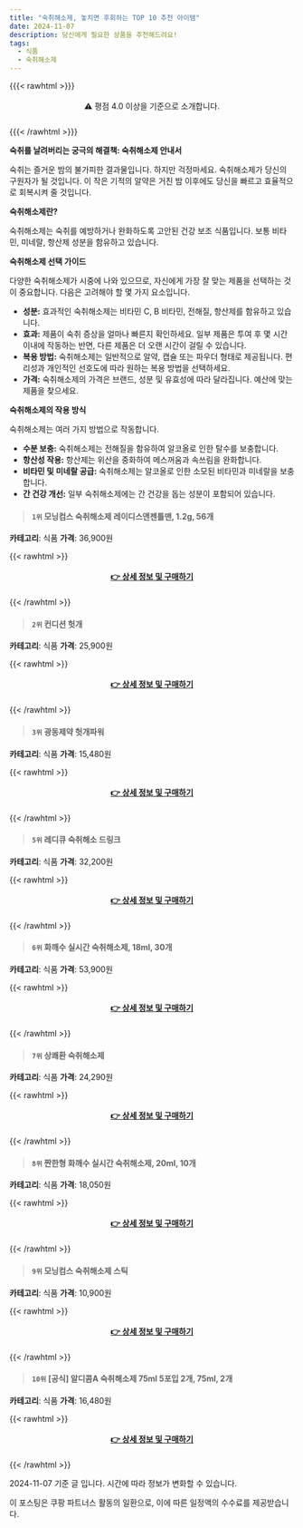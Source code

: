```yaml
---
title: "숙취해소제, 놓치면 후회하는 TOP 10 추천 아이템"
date: 2024-11-07
description: 당신에게 필요한 상품을 추천해드려요!
tags:
  - 식품
  - 숙취해소제
---
```

{{{< rawhtml >}}}<div class="toc" style="text-align: center; height: 50px; line-height: 2;">  <p>⚠️ 평점 4.0 이상을 기준으로 소개합니다.<br></p></div> {{{< /rawhtml >}}}

**숙취를 날려버리는 궁극의 해결책: 숙취해소제 안내서**

숙취는 즐거운 밤의 불가피한 결과물입니다. 하지만 걱정마세요. 숙취해소제가 당신의 구원자가 될 것입니다. 이 작은 기적의 알약은 거친 밤 이후에도 당신을 빠르고 효율적으로 회복시켜 줄 것입니다.

**숙취해소제란?**

숙취해소제는 숙취를 예방하거나 완화하도록 고안된 건강 보조 식품입니다. 보통 비타민, 미네랄, 항산제 성분을 함유하고 있습니다.

**숙취해소제 선택 가이드**

다양한 숙취해소제가 시중에 나와 있으므로, 자신에게 가장 잘 맞는 제품을 선택하는 것이 중요합니다. 다음은 고려해야 할 몇 가지 요소입니다.

* **성분:** 효과적인 숙취해소제는 비타민 C, B 비타민, 전해질, 항산제를 함유하고 있습니다.
* **효과:** 제품이 숙취 증상을 얼마나 빠른지 확인하세요. 일부 제품은 투여 후 몇 시간 이내에 작동하는 반면, 다른 제품은 더 오랜 시간이 걸릴 수 있습니다.
* **복용 방법:** 숙취해소제는 일반적으로 알약, 캡슐 또는 파우더 형태로 제공됩니다. 편리성과 개인적인 선호도에 따라 원하는 복용 방법을 선택하세요.
* **가격:** 숙취해소제의 가격은 브랜드, 성분 및 유효성에 따라 달라집니다. 예산에 맞는 제품을 찾으세요.

**숙취해소제의 작용 방식**

숙취해소제는 여러 가지 방법으로 작동합니다.

* **수분 보충:** 숙취해소제는 전해질을 함유하여 알코올로 인한 탈수를 보충합니다.
* **항산성 작용:** 항산제는 위산을 중화하여 메스꺼움과 속쓰림을 완화합니다.
* **비타민 및 미네랄 공급:** 숙취해소제는 알코올로 인한 소모된 비타민과 미네랄을 보충합니다.
* **간 건강 개선:** 일부 숙취해소제에는 간 건강을 돕는 성분이 포함되어 있습니다.


>#### `1위` 모닝컴스 숙취해소제 레이디스앤젠틀맨, 1.2g, 56개
**카테고리**: 식품
**가격**: 36,900원

{{< rawhtml >}}<div class="toc" style="text-align: center; height: 50px; line-height: 2;"><p><b><a href="https://link.coupang.com/re/AFFSDP?lptag=AF5033054&pageKey=8414376432&itemId=24333180822&vendorItemId=91348771486&traceid=V0-153-391b99b747dc8793&clickBeacon=45d30320-9cc2-11ef-a285-18e7aefd717b%7E3&requestid=20241107133928053231979000&token=31850C%7CMIXED">👉 상세 정보 및 구매하기</a></b><br></p> </div>{{< /rawhtml >}}

>#### `2위` 컨디션 헛개
**카테고리**: 식품
**가격**: 25,900원

{{< rawhtml >}}<div class="toc" style="text-align: center; height: 50px; line-height: 2;"><p><b><a href="https://link.coupang.com/re/AFFSDP?lptag=AF5033054&pageKey=190665070&itemId=546465540&vendorItemId=3020727854&traceid=V0-153-4eebc0d1dfb8f7ca&requestid=20241107133928053231979000&token=31850C%7CMIXED">👉 상세 정보 및 구매하기</a></b><br></p> </div>{{< /rawhtml >}}

>#### `3위` 광동제약 헛개파워
**카테고리**: 식품
**가격**: 15,480원

{{< rawhtml >}}<div class="toc" style="text-align: center; height: 50px; line-height: 2;"><p><b><a href="https://link.coupang.com/re/AFFSDP?lptag=AF5033054&pageKey=5133236&itemId=15580553326&vendorItemId=4212235942&traceid=V0-153-eb492473a57f5adc&requestid=20241107133928053231979000&token=31850C%7CMIXED">👉 상세 정보 및 구매하기</a></b><br></p> </div>{{< /rawhtml >}}

>#### `5위` 레디큐 숙취해소 드링크
**카테고리**: 식품
**가격**: 32,200원

{{< rawhtml >}}<div class="toc" style="text-align: center; height: 50px; line-height: 2;"><p><b><a href="https://link.coupang.com/re/AFFSDP?lptag=AF5033054&pageKey=771289&itemId=18627044667&vendorItemId=85762417496&traceid=V0-153-b16d4bf343299db0&requestid=20241107133928053231979000&token=31850C%7CMIXED">👉 상세 정보 및 구매하기</a></b><br></p> </div>{{< /rawhtml >}}

>#### `6위` 화깨수 실시간 숙취해소제, 18ml, 30개
**카테고리**: 식품
**가격**: 53,900원

{{< rawhtml >}}<div class="toc" style="text-align: center; height: 50px; line-height: 2;"><p><b><a href="https://link.coupang.com/re/AFFSDP?lptag=AF5033054&pageKey=7634669841&itemId=20270744243&vendorItemId=85629289470&traceid=V0-153-256220890908c8ec&clickBeacon=45d30320-9cc2-11ef-a903-dd0b8229502a%7E3&requestid=20241107133928053231979000&token=31850C%7CMIXED">👉 상세 정보 및 구매하기</a></b><br></p> </div>{{< /rawhtml >}}

>#### `7위` 상쾌환 숙취해소제
**카테고리**: 식품
**가격**: 24,290원

{{< rawhtml >}}<div class="toc" style="text-align: center; height: 50px; line-height: 2;"><p><b><a href="https://link.coupang.com/re/AFFSDP?lptag=AF5033054&pageKey=5966115058&itemId=19679508891&vendorItemId=70901043139&traceid=V0-153-0731827e201bcc8f&requestid=20241107133928053231979000&token=31850C%7CMIXED">👉 상세 정보 및 구매하기</a></b><br></p> </div>{{< /rawhtml >}}

>#### `8위` 짠한형 화깨수 실시간 숙취해소제, 20ml, 10개
**카테고리**: 식품
**가격**: 18,050원

{{< rawhtml >}}<div class="toc" style="text-align: center; height: 50px; line-height: 2;"><p><b><a href="https://link.coupang.com/re/AFFSDP?lptag=AF5033054&pageKey=7634669841&itemId=23943528147&vendorItemId=90965345342&traceid=V0-153-256220890908c8ec&clickBeacon=45d30320-9cc2-11ef-9be7-b847de66828a%7E3&requestid=20241107133928053231979000&token=31850C%7CMIXED">👉 상세 정보 및 구매하기</a></b><br></p> </div>{{< /rawhtml >}}

>#### `9위` 모닝컴스 숙취해소제 스틱
**카테고리**: 식품
**가격**: 10,900원

{{< rawhtml >}}<div class="toc" style="text-align: center; height: 50px; line-height: 2;"><p><b><a href="https://link.coupang.com/re/AFFSDP?lptag=AF5033054&pageKey=8358030880&itemId=24151927417&vendorItemId=91170638796&traceid=V0-153-197a890c0d02f4b7&requestid=20241107133928053231979000&token=31850C%7CMIXED">👉 상세 정보 및 구매하기</a></b><br></p> </div>{{< /rawhtml >}}

>#### `10위` [공식] 알디콤A 숙취해소제 75ml 5포입 2개, 75ml, 2개
**카테고리**: 식품
**가격**: 16,480원

{{< rawhtml >}}<div class="toc" style="text-align: center; height: 50px; line-height: 2;"><p><b><a href="https://link.coupang.com/re/AFFSDP?lptag=AF5033054&pageKey=8336259631&itemId=24071081137&vendorItemId=86553937241&traceid=V0-153-3303cf5ca81870d9&clickBeacon=45d30320-9cc2-11ef-ae40-b8c3043e94cc%7E3&requestid=20241107133928053231979000&token=31850C%7CMIXED">👉 상세 정보 및 구매하기</a></b><br></p> </div>{{< /rawhtml >}}


2024-11-07 기준 글 입니다.
시간에 따라 정보가 변화할 수 있습니다.

이 포스팅은 쿠팡 파트너스 활동의 일환으로, 이에 따른 일정액의 수수료를 제공받습니다. 
